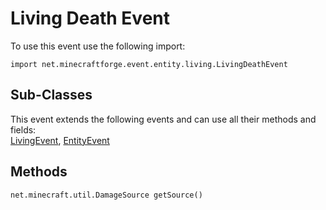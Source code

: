# Living Death Event

To use this event use the following import:
```groovy:no-line-numbers
import net.minecraftforge.event.entity.living.LivingDeathEvent
```

## Sub-Classes
This event extends the following events and can use all their methods and fields: <br>
[LivingEvent](living_event/living_event.md), [EntityEvent](entity_event/entity_event.md)

## Methods
```groovy:no-line-numbers
net.minecraft.util.DamageSource getSource()
```
